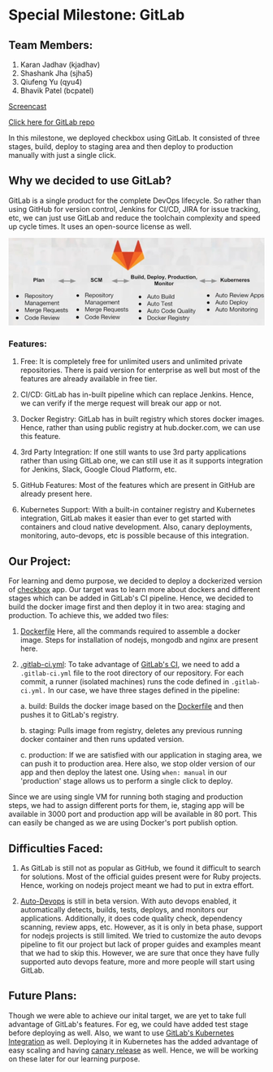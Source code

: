 # Special Milestone: GitLab

## Team Members:
1. Karan Jadhav	(kjadhav)
2. Shashank Jha	(sjha5)	
3. Qiufeng Yu (qyu4)
4. Bhavik Patel	(bcpatel)

[Screencast]() 

[Click here for GitLab repo](https://gitlab.com/sshankjha/Chaos) 

In this milestone, we deployed checkbox using GitLab. It consisted of three stages, build, deploy to staging area and then deploy to production manually with just a single click.

## Why we decided to use GitLab?

GitLab is a single product for the complete DevOps lifecycle. So rather than using GitHub for version control, Jenkins for CI/CD, JIRA for issue tracking, etc, we can just use GitLab and reduce the toolchain complexity and speed up cycle times. It uses an open-source license as well.

![GitLab DevOps Coverage](GitLabDevOps.png)

### Features:

1. Free: It is completely free for unlimited users and unlimited private repositories. There is paid version for enterprise as well but most of the features are already available in free tier.

2. CI/CD: GitLab has in-built pipeline which can replace Jenkins. Hence, we can verify if the merge request will break our app or not.

3. Docker Registry: GitLab has in built registry which stores docker images. Hence, rather than using public registry at hub.docker.com, we can use this feature.

4. 3rd Party Integration: If one still wants to use 3rd party applications rather than using GitLab one, we can still use it as it supports integration for Jenkins, Slack, Google Cloud Platform, etc.

5. GitHub Features: Most of the features which are present in GitHub are already present here.

6. Kubernetes Support: With a built-in container registry and Kubernetes integration, GitLab makes it easier than ever to get started with containers and cloud native development. Also, canary deployments, monitoring, auto-devops, etc is possible because of this integration.
 
## Our Project:

For learning and demo purpose, we decided to deploy a dockerized version of [checkbox](https://github.com/chrisparnin/checkbox.io/) app. Our target was to learn more about dockers and different stages which can be added in GitLab's CI pipeline. Hence, we decided to build the docker image first and then deploy it in two area: staging and production. To achieve this, we added two files:


1. [Dockerfile](https://github.ncsu.edu/sjha5/SpecialMilestone/blob/master/Dockerfile) Here, all the commands required to assemble a docker image. Steps for installation of nodejs, mongodb and nginx are present here.


2. [.gitlab-ci.yml](https://github.ncsu.edu/sjha5/SpecialMilestone/blob/master/.gitlab-ci.yml): To take advantage of [GitLab's CI](https://about.gitlab.com/features/gitlab-ci-cd/), we need to add a `.gitlab-ci.yml` file to the root directory of our repository. For each commit, a runner (isolated machines) runs the code defined in `.gitlab-ci.yml.` In our case, we have three stages defined in the pipeline:

    a. build: Builds the docker image based on the [Dockerfile](https://github.ncsu.edu/sjha5/SpecialMilestone/blob/master/Dockerfile) and then pushes it to GitLab's registry.

    b. staging: Pulls image from registry, deletes any previous running docker container and then runs updated version.

    c. production: If we are satisfied with our application in staging area, we can push it to production area. Here also, we stop older version of our app and then deploy the latest one. Using `when: manual` in our 'production' stage allows us to perform a single click to deploy.

Since we are using single VM for running both staging and production steps, we had to assign different ports for them, ie, staging app will be available in 3000 port and production app will be available in 80 port. This can easily be changed as we are using Docker's port publish option.

## Difficulties Faced:

1. As GitLab is still not as popular as GitHub, we found it difficult to search for solutions. Most of the official guides present were for Ruby projects. Hence, working on nodejs project meant we had to put in extra effort.

2. [Auto-Devops](https://docs.gitlab.com/ee/topics/autodevops/#features) is still in beta version. With auto devops enabled, it automatically detects, builds, tests, deploys, and monitors our applications. Additionally, it does code quality check, dependency scanning, review apps, etc. However, as it is only in beta phase, support for nodejs projects is still limited. We tried to customize the auto devops pipeline to fit our project but lack of proper guides and examples meant that we had to skip this. However, we are sure that once they have fully supported auto devops feature, more and more people will start using GitLab.
  

## Future Plans:

Though we were able to achieve our inital target, we are yet to take full advantage of GitLab's features. For eg, we could have added test stage before deploying as well. Also, we want to use  [GitLab's Kubernetes Integration](https://about.gitlab.com/kubernetes/) as well. Deploying it in Kubernetes has the added advantage of easy scaling and having [canary release](https://docs.gitlab.com/ee/user/project/canary_deployments.html) as well. Hence, we will be working on these later for our learning purpose.